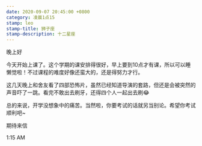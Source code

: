 ```yaml
---
date: 2020-09-07 20:45:00 +0800
category: 凌晨1点15
stamp: leo
stamp-title: 狮子座
stamp-description: 十二星座
---
```


晚上好

今天开始上课了。这个学期的课安排得很好，早上要到10点才有课，所以可以睡懒觉啦！不过课程的难度好像还蛮大的，还是得努力才行。

这几天晚上和舍友看了四部恐怖片，虽然已经知道导演的套路，但还是会被突然的声音吓了一跳。看完不敢出去刷牙，还得四个人一起出去刷😂

总的来说，开学没想象中的痛苦。当然啦，你要考试的话就另当别论。希望你考试顺利吧~

期待来信

1:15 AM
